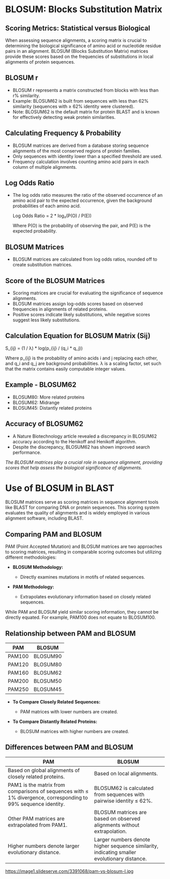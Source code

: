 <!-- https://en.wikipedia.org/wiki/BLOSUM -->
# BLOSUM: Blocks Substitution Matrix

## Scoring Metrics: Statistical versus Biological

When assessing sequence alignments, a scoring matrix is crucial to determining the biological significance of amino acid or nucleotide residue pairs in an alignment. BLOSUM (Blocks Substitution Matrix) matrices provide these scores based on the frequencies of substitutions in local alignments of protein sequences.

## BLOSUM r

- BLOSUM r represents a matrix constructed from blocks with less than r% similarity.
- Example: BLOSUM62 is built from sequences with less than 62% similarity (sequences with ≥ 62% identity were clustered).
- Note: BLOSUM62 is the default matrix for protein BLAST and is known for effectively detecting weak protein similarities.

## Calculating Frequency & Probability

- BLOSUM matrices are derived from a database storing sequence alignments of the most conserved regions of protein families.
- Only sequences with identity lower than a specified threshold are used.
- Frequency calculation involves counting amino acid pairs in each column of multiple alignments.

## Log Odds Ratio

- The log odds ratio measures the ratio of the observed occurrence of an amino acid pair to the expected occurrence, given the background probabilities of each amino acid.
  
    Log Odds Ratio = 2 * log₂(P(O) / P(E))
 
  Where P(O) is the probability of observing the pair, and P(E) is the expected probability.

## BLOSUM Matrices

- BLOSUM matrices are calculated from log odds ratios, rounded off to create substitution matrices.
  
## Score of the BLOSUM Matrices

- Scoring matrices are crucial for evaluating the significance of sequence alignments.
- BLOSUM matrices assign log-odds scores based on observed frequencies in alignments of related proteins.
- Positive scores indicate likely substitutions, while negative scores suggest less likely substitutions.

## Calculation Equation for BLOSUM Matrix (Sij)

S_{ij} = (1 / λ) * log(p_{ij} / (q_i * q_j))

Where p_{ij} is the probability of amino acids i and j replacing each other, and q_i and q_j are background probabilities. 
λ is a scaling factor, set such that the matrix contains easily computable integer values.


## Example - BLOSUM62

- BLOSUM80: More related proteins
- BLOSUM62: Midrange
- BLOSUM45: Distantly related proteins

## Accuracy of BLOSUM62

- A Nature Biotechnology article revealed a discrepancy in BLOSUM62 accuracy according to the Henikoff and Henikoff algorithm.
- Despite the discrepancy, BLOSUM62 has shown improved search performance.

*The BLOSUM matrices play a crucial role in sequence alignment, providing scores that help assess the biological significance of alignments.*


# Use of BLOSUM in BLAST

BLOSUM matrices serve as scoring matrices in sequence alignment tools like BLAST for comparing DNA or protein sequences. This scoring system evaluates the quality of alignments and is widely employed in various alignment software, including BLAST.

## Comparing PAM and BLOSUM

PAM (Point Accepted Mutation) and BLOSUM matrices are two approaches to scoring matrices, resulting in comparable scoring outcomes but utilizing different methodologies:

- **BLOSUM Methodology:**
  - Directly examines mutations in motifs of related sequences.

- **PAM Methodology:**
  - Extrapolates evolutionary information based on closely related sequences.

While PAM and BLOSUM yield similar scoring information, they cannot be directly equated. For example, PAM100 does not equate to BLOSUM100.

## Relationship between PAM and BLOSUM

| PAM      | BLOSUM   |
|----------|----------|
| PAM100   | BLOSUM90 |
| PAM120   | BLOSUM80 |
| PAM160   | BLOSUM62 |
| PAM200   | BLOSUM50 |
| PAM250   | BLOSUM45 |

- **To Compare Closely Related Sequences:**
  - PAM matrices with lower numbers are created.

- **To Compare Distantly Related Proteins:**
  - BLOSUM matrices with higher numbers are created.

## Differences between PAM and BLOSUM

| PAM                                        | BLOSUM                                     |
|--------------------------------------------|--------------------------------------------|
| Based on global alignments of closely related proteins. | Based on local alignments.                  |
| PAM1 is the matrix from comparisons of sequences with ≤ 1% divergence, corresponding to 99% sequence identity. | BLOSUM62 is calculated from sequences with pairwise identity ≤ 62%. |
| Other PAM matrices are extrapolated from PAM1. | BLOSUM matrices are based on observed alignments without extrapolation. |
| Higher numbers denote larger evolutionary distance. | Larger numbers denote higher sequence similarity, indicating smaller evolutionary distance. |

https://image1.slideserve.com/3391068/pam-vs-blosum-l.jpg


